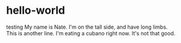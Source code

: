 # hello-world
testing
My name is Nate.  I'm on the tall side, and have long limbs.  
This is another line.  I'm eating a cubano right now.  It's not that good.  
